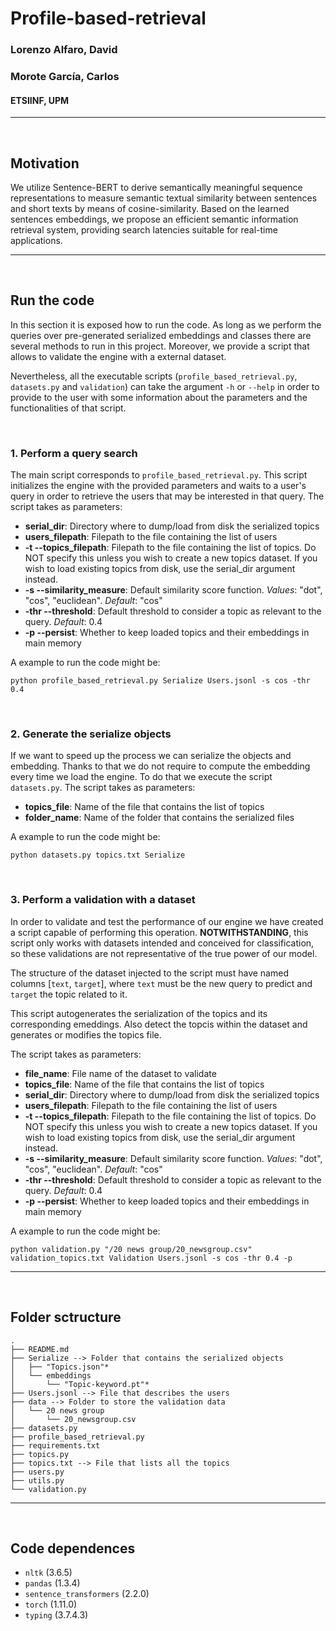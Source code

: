 # Profile-based-retrieval

### Lorenzo Alfaro, David

### Morote García, Carlos

#### ETSIINF, UPM

---

</br>

## Motivation

We utilize Sentence-BERT to derive semantically meaningful sequence representations to measure semantic textual similarity between sentences and short texts by means of cosine-similarity. Based on the learned sentences embeddings, we propose an efficient semantic information retrieval system, providing search latencies suitable for real-time applications.

---

</br>

## Run the code

In this section it is exposed how to run the code. As long as we perform the queries over pre-generated serialized embeddings and classes there are several methods to run in this project. Moreover, we provide a script that allows to validate the engine with a external dataset.

Nevertheless, all the executable scripts (`profile_based_retrieval.py`, `datasets.py` and `validation`) can take the argument `-h` or `--help` in order to provide to the user with some information about the parameters and the functionalities of that script.

</br>

### 1. Perform a query search

The main script corresponds to `profile_based_retrieval.py`. This script initializes the engine with the provided parameters and waits to a user's query in order to retrieve the users that may be interested in that query. The script takes as parameters:
 - **serial_dir**: Directory where to dump/load from disk the serialized topics
 - **users_filepath**: Filepath to the file containing the list of users
 - **-t --topics_filepath**: Filepath to the file containing the list of topics. Do NOT specify this unless you wish to create a new topics dataset. If you wish to load existing topics from disk, use the serial_dir argument instead.
 - **-s --similarity_measure**: Default similarity score function. _Values_: "dot", "cos", "euclidean". _Default_: "cos"
 - **-thr --threshold**: Default threshold to consider a topic as relevant to the query. _Default_: 0.4
 - **-p --persist**: Whether to keep loaded topics and their embeddings in main memory

A example to run the code might be: 

    python profile_based_retrieval.py Serialize Users.jsonl -s cos -thr 0.4

</br>

### 2. Generate the serialize objects

If we want to speed up the process we can serialize the objects and embedding. Thanks to that we do not require to compute the embedding every time we load the engine. To do that we execute the script `datasets.py`. The script takes as parameters:
 - **topics_file**: Name of the file that contains the list of topics
 - **folder_name**: Name of the folder that contains the serialized files

A example to run the code might be:

    python datasets.py topics.txt Serialize


</br>

### 3. Perform a validation with a dataset

In order to validate and test the performance of our engine we have created a script capable of performing this operation. **NOTWITHSTANDING**, this script only works with datasets intended and conceived for classification, so these validations are not representative of the true power of our model.

The structure of the dataset injected to the script must have named columns [`text`, `target`], where `text` must be the new query to predict and `target` the topic related to it.

This script autogenerates the serialization of the topics and its corresponding emeddings. Also detect the topcis within the dataset and generates or modifies the topics file.

The script takes as parameters:
 - **file_name**: File name of the dataset to validate
 - **topics_file**: Name of the file that contains the list of topics
 - **serial_dir**: Directory where to dump/load from disk the serialized topics
 - **users_filepath**: Filepath to the file containing the list of users
 - **-t --topics_filepath**: Filepath to the file containing the list of topics. Do NOT specify this unless you wish to create a new topics dataset. If you wish to load existing topics from disk, use the serial_dir argument instead.
 - **-s --similarity_measure**: Default similarity score function. _Values_: "dot", "cos", "euclidean". _Default_: "cos"
 - **-thr --threshold**: Default threshold to consider a topic as relevant to the query. _Default_: 0.4
 - **-p --persist**: Whether to keep loaded topics and their embeddings in main memory

A example to run the code might be:

    python validation.py "/20 news group/20_newsgroup.csv" validation_topics.txt Validation Users.jsonl -s cos -thr 0.4 -p

---

</br>

## Folder sctructure

    .
    ├── README.md
    ├── Serialize --> Folder that contains the serialized objects
    │   ├── "Topics.json"*
    │   └── embeddings
    │       └── "Topic-keyword.pt"*
    ├── Users.jsonl --> File that describes the users
    ├── data --> Folder to store the validation data
    │   └── 20 news group
    │       └── 20_newsgroup.csv
    ├── datasets.py
    ├── profile_based_retrieval.py
    ├── requirements.txt
    ├── topics.py
    ├── topics.txt --> File that lists all the topics
    ├── users.py
    ├── utils.py
    └── validation.py

---

</br>

## Code dependences

 - `nltk` (3.6.5)
 - `pandas` (1.3.4)
 - `sentence_transformers` (2.2.0)
 - `torch` (1.11.0)
 - `typing` (3.7.4.3)
